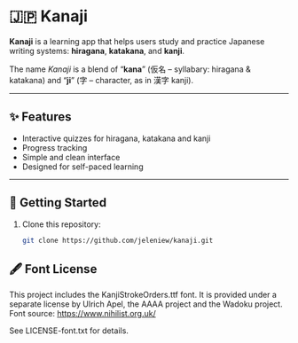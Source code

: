 # 🇯🇵 Kanaji

**Kanaji** is a learning app that helps users study and practice Japanese writing systems: **hiragana**, **katakana**, and **kanji**.

The name _Kanaji_ is a blend of “**kana**” (仮名 – syllabary: hiragana & katakana) and “**ji**” (字 – character, as in 漢字 kanji).

---

## ✨ Features

- Interactive quizzes for hiragana, katakana and kanji
- Progress tracking
- Simple and clean interface
- Designed for self-paced learning

---

## 🚀 Getting Started

1. Clone this repository:
   ```bash
   git clone https://github.com/jeleniew/kanaji.git


## 🖋 Font License
This project includes the KanjiStrokeOrders.ttf font.
It is provided under a separate license by Ulrich Apel, the AAAA project and the Wadoku project.
Font source: https://www.nihilist.org.uk/

See LICENSE-font.txt for details.


